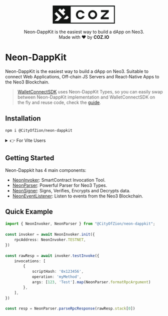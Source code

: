 <p align="center">
  <img
    src="/.github/resources/images/coz.png"
    width="200px;">
</p>

<p align="center">
  Neon-DappKit is the easiest way to build a dApp on Neo3.
  <br/> Made with ❤ by <b>COZ.IO</b>
</p>

# Neon-DappKit

Neon-DappKit is the easiest way to build a dApp on Neo3. Suitable to connect Web Applications, Off-chain JS Servers and 
React-Native Apps to the Neo3 Blockchain.

> [WalletConnectSDK](https://github.com/CityOfZion/wallet-connect-sdk) uses Neon-DappKit Types, so  you can easily swap
between Neon-DappKit implementation and WalletConnectSDK on the fly and reuse code, check the
[guide](/packages/neon-dappkit/WALLET-CONNECT.md).

## Installation
```sh
npm i @CityOfZion/neon-dappkit
```

<details>
<summary>👉 For Vite Users</summary>

In the vite.config.ts file you must change the global value like this:
```ts
export default defineConfig({
    //your config here
	define: {
		global: 'globalThis',
        //...
	},
});
```
</details>

## Getting Started

Neon-Dappkit has 4 main components:
- [NeonInvoker](/packages/neon-dappkit/NEON-INVOKER.md): SmartContract Invocation Tool.
- [NeonParser](/packages/neon-dappkit/NEON-PARSER.md): Powerful Parser for Neo3 Types.
- [NeonSigner](/packages/neon-dappkit/NEON-SIGNER.md): Signs, Verifies, Encrypts and Decrypts data.
- [NeonEventListener](/packages/neon-dappkit/NEON-EVENT-LISTENER.md): Listen to events from the Neo3 Blockchain.


## Quick Example

```ts
import { NeonInvoker, NeonParser } from "@CityOfZion/neon-dappkit";

const invoker = await NeonInvoker.init({
    rpcAddress: NeonInvoker.TESTNET,
})

const rawResp = await invoker.testInvoke({
    invocations: [
        {
            scriptHash: '0x123456',
            operation: 'myMethod',
            args: [123, 'Test'].map(NeonParser.formatRpcArgument)
        },
    ],
})

const resp = NeonParser.parseRpcResponse(rawResp.stack[0])
```

